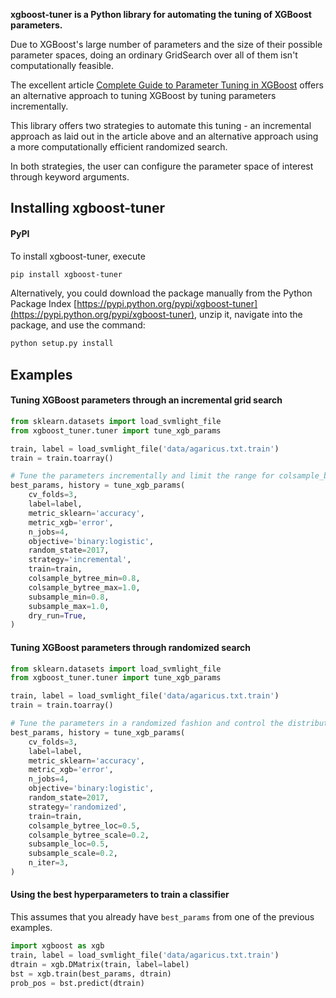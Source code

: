 **xgboost-tuner is a Python library for automating the tuning of XGBoost parameters.**

Due to XGBoost's large number of parameters and the size of their possible parameter spaces, doing an ordinary GridSearch over all of them isn't computationally feasible.

The excellent article [Complete Guide to Parameter Tuning in XGBoost](https://www.analyticsvidhya.com/blog/2016/03/complete-guide-parameter-tuning-xgboost-with-codes-python/) offers an alternative approach to tuning XGBoost by tuning parameters incrementally.

This library offers two strategies to automate this tuning - an incremental approach as laid out in the article above and an alternative approach using a more computationally efficient randomized search.

In both strategies, the user can configure the parameter space of interest through keyword arguments.

## Installing xgboost-tuner

#### PyPI

To install xgboost-tuner, execute  

```bash
pip install xgboost-tuner  
```

Alternatively, you could download the package manually from the Python Package Index [https://pypi.python.org/pypi/xgboost-tuner](https://pypi.python.org/pypi/xgboost-tuner), unzip it, navigate into the package, and use the command:

```bash
python setup.py install
```

## Examples

#### Tuning XGBoost parameters through an incremental grid search

```python
from sklearn.datasets import load_svmlight_file
from xgboost_tuner.tuner import tune_xgb_params

train, label = load_svmlight_file('data/agaricus.txt.train')
train = train.toarray()

# Tune the parameters incrementally and limit the range for colsample_bytree and subsample
best_params, history = tune_xgb_params(
    cv_folds=3,
    label=label,
    metric_sklearn='accuracy',
    metric_xgb='error',
    n_jobs=4,
    objective='binary:logistic',
    random_state=2017,
    strategy='incremental',
    train=train,
    colsample_bytree_min=0.8,
    colsample_bytree_max=1.0,
    subsample_min=0.8,
    subsample_max=1.0,
    dry_run=True,
)
```

#### Tuning XGBoost parameters through randomized search

```python
from sklearn.datasets import load_svmlight_file
from xgboost_tuner.tuner import tune_xgb_params

train, label = load_svmlight_file('data/agaricus.txt.train')
train = train.toarray()

# Tune the parameters in a randomized fashion and control the distributions for colsample_bytree and subsample
best_params, history = tune_xgb_params(
    cv_folds=3,
    label=label,
    metric_sklearn='accuracy',
    metric_xgb='error',
    n_jobs=4,
    objective='binary:logistic',
    random_state=2017,
    strategy='randomized',
    train=train,
    colsample_bytree_loc=0.5,
    colsample_bytree_scale=0.2,
    subsample_loc=0.5,
    subsample_scale=0.2,
    n_iter=3,
)
```


#### Using the best hyperparameters to train a classifier

This assumes that you already have ```best_params``` from one of the previous examples.

```python
import xgboost as xgb
train, label = load_svmlight_file('data/agaricus.txt.train')
dtrain = xgb.DMatrix(train, label=label)
bst = xgb.train(best_params, dtrain)
prob_pos = bst.predict(dtrain)
```

